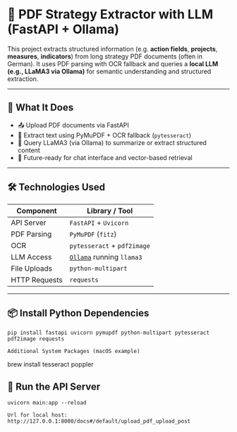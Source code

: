 # 📄 PDF Strategy Extractor with LLM (FastAPI + Ollama)

This project extracts structured information (e.g. **action fields**, **projects**, **measures**, **indicators**) from long strategy PDF documents (often in German). It uses PDF parsing with OCR fallback and queries a **local LLM (e.g., LLaMA3 via Ollama)** for semantic understanding and structured extraction.

---

## 🚀 What It Does

- 📤 Upload PDF documents via FastAPI
- 🧾 Extract text using PyMuPDF + OCR fallback (`pytesseract`)
- 🧠 Query LLaMA3 (via Ollama) to summarize or extract structured content
- 💬 Future-ready for chat interface and vector-based retrieval

---

## 🛠️ Technologies Used

| Component      | Library / Tool           |
|----------------|---------------------------|
| API Server     | `FastAPI` + `Uvicorn`     |
| PDF Parsing    | `PyMuPDF` (`fitz`)        |
| OCR            | `pytesseract` + `pdf2image` |
| LLM Access     | [`Ollama`](https://ollama.com) running `llama3` |
| File Uploads   | `python-multipart`        |
| HTTP Requests  | `requests`                |

---

## 📦 Install Python Dependencies

```
pip install fastapi uvicorn pymupdf python-multipart pytesseract pdf2image requests

Additional System Packages (macOS example)
```
brew install tesseract poppler

## 🚦 Run the API Server
```
uvicorn main:app --reload

Url for local host: http://127.0.0.1:8000/docs#/default/upload_pdf_upload_post